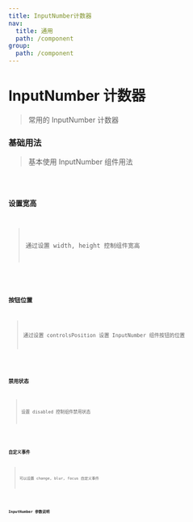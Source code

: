 ```yaml
---
title: InputNumber计数器
nav:
  title: 通用
  path: /component
group:
  path: /component
---
```


# InputNumber 计数器

> 常用的 InputNumber 计数器

### 基础用法

> 基本使用 InputNumber 组件用法

<code src="./demo/index1.tsx" />

### 设置宽高

> 通过设置 width, height 控制组件宽高

<code src="./demo/index5.tsx" />

### 按钮位置

> 通过设置 controlsPosition 设置 InputNumber 组件按钮的位置

<code src="./demo/index2.tsx" />

### 禁用状态

> 设置 disabled 控制组件禁用状态

<code src="./demo/index3.tsx" />

### 自定义事件

> 可以设置 change, blur, focus 自定义事件

<code src="./demo/index4.tsx" />

### InputNumber 参数说明

<API />
